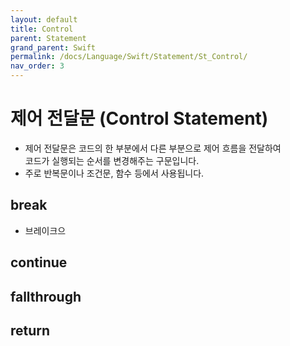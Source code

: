 ```yaml
---
layout: default
title: Control
parent: Statement
grand_parent: Swift
permalink: /docs/Language/Swift/Statement/St_Control/
nav_order: 3
---
```


# 제어 전달문 (Control Statement)
* 제어 전달문은 코드의 한 부분에서 다른 부분으로 제어 흐름을 전달하여<br>
코드가 실행되는 순서를 변경해주는 구문입니다.
* 주로 반복문이나 조건문, 함수 등에서 사용됩니다.

## break
* 브레이크으
## continue
## fallthrough
## return